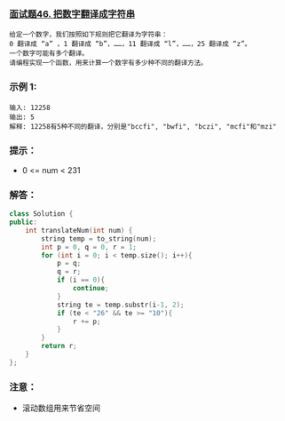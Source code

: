 ### [面试题46. 把数字翻译成字符串](https://leetcode-cn.com/problems/ba-shu-zi-fan-yi-cheng-zi-fu-chuan-lcof/)
```
给定一个数字，我们按照如下规则把它翻译为字符串：
0 翻译成 “a” ，1 翻译成 “b”，……，11 翻译成 “l”，……，25 翻译成 “z”。
一个数字可能有多个翻译。
请编程实现一个函数，用来计算一个数字有多少种不同的翻译方法。
```
### 示例 1:
```
输入: 12258
输出: 5
解释: 12258有5种不同的翻译，分别是"bccfi", "bwfi", "bczi", "mcfi"和"mzi"
```
### 提示：
- 0 <= num < 231
### 解答：
```C++
class Solution {
public:
    int translateNum(int num) {
        string temp = to_string(num);
        int p = 0, q = 0, r = 1;
        for (int i = 0; i < temp.size(); i++){
            p = q;
            q = r;
            if (i == 0){
                continue;
            }
            string te = temp.substr(i-1, 2);
            if (te < "26" && te >= "10"){
                r += p;
            }
        }
        return r;
    }
};
```
### 注意：
- 滚动数组用来节省空间
